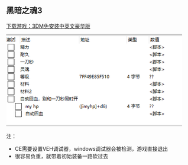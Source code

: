 ## 黑暗之魂3

[下载游戏：3DM免安装中英文豪华版](https://www.3dmgame.com/games/darksouls3/)

![](./images/2020-06-08-23-18-29.png)

注：
- CE需要设置VEH调试器，windows调试器会被检测，游戏直接退出
- 很容易负重，就带着初始装备一路砍过去